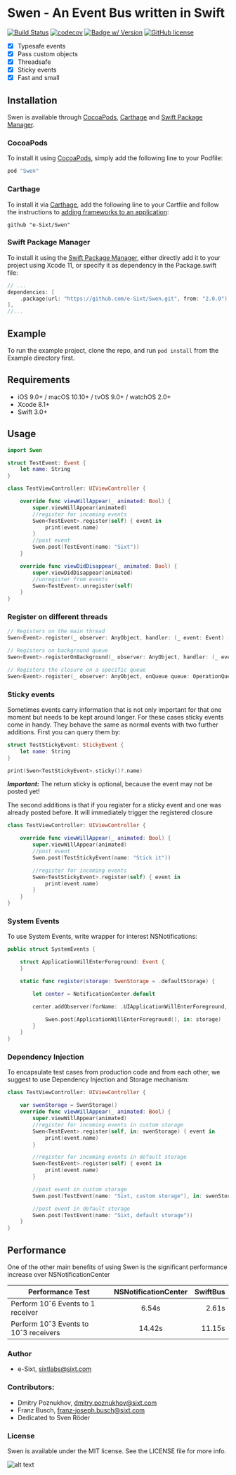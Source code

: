 # Swen - An Event Bus written in Swift

[![Build Status](https://travis-ci.org/e-Sixt/Swen.svg?branch=master)](https://travis-ci.org/e-Sixt/Swen)
[![codecov](https://codecov.io/gh/e-Sixt/Swen/branch/master/graph/badge.svg)](https://codecov.io/gh/e-Sixt/Swen)
[![Badge w/ Version](https://cocoapod-badges.herokuapp.com/v/Swen/badge.png)](https://cocoadocs.org/docsets/NSStringMask)
[![GitHub license](https://img.shields.io/badge/license-MIT-blue.svg)](https://raw.githubusercontent.com/e-Sixt/Swen/master/LICENSE)

- [x] Typesafe events
- [x] Pass custom objects
- [x] Threadsafe
- [x] Sticky events
- [x] Fast and small

## Installation

Swen is available through [CocoaPods](#cocoapods), [Carthage](#carthage) and [Swift Package Manager](#swift-package-manager).

### CocoaPods

To install it using [CocoaPods](https://cocoapods.org), simply add the following line to your Podfile:

```ruby
pod "Swen"
```

### Carthage

To install it via [Carthage](https://github.com/Carthage/Carthage), add the following line to your Cartfile and follow the instructions to [adding frameworks to an application](https://github.com/Carthage/Carthage#adding-frameworks-to-an-application):

```
github "e-Sixt/Swen"
```

### Swift Package Manager

To install it using the [Swift Package Manager](https://developer.apple.com/documentation/xcode/adding_package_dependencies_to_your_app), either directly add it to your project using Xcode 11, or specify it as dependency in the Package.swift file:

```swift
// ...
dependencies: [
    .package(url: "https://github.com/e-Sixt/Swen.git", from: "2.0.0"),
],
//...
```

## Example

To run the example project, clone the repo, and run `pod install` from the Example directory first.

## Requirements

- iOS 9.0+ / macOS 10.10+ / tvOS 9.0+ / watchOS 2.0+
- Xcode 8.1+
- Swift 3.0+

## Usage
```swift
import Swen

struct TestEvent: Event {
    let name: String
}

class TestViewController: UIViewController {

    override func viewWillAppear(_ animated: Bool) {
        super.viewWillAppear(animated)
        //register for incoming events
        Swen<TestEvent>.register(self) { event in
            print(event.name)
        }
        //post event
        Swen.post(TestEvent(name: "Sixt"))
    }

    override func viewDidDisappear(_ animated: Bool) {
        super.viewDidDisappear(animated)
        //unregister from events
        Swen<TestEvent>.unregister(self)
    }
}
```

### Register on different threads
```swift
// Registers on the main thread
Swen<Event>.register(_ observer: AnyObject, handler: (_ event: Event) -> Void)

// Registers on background queue
Swen<Event>.registerOnBackground(_ observer: AnyObject, handler: (_ event: Event) -> Void)

// Registers the closure on a specific queue
Swen<Event>.register(_ observer: AnyObject, onQueue queue: OperationQueue, handler: (_ event: Event) -> Void)
```

### Sticky events
Sometimes events carry information that is not only important for that one moment but needs to be kept around longer. For these cases sticky events come in handy. They behave the same as normal events with two further additions. First you can query them by:

```swift
struct TestStickyEvent: StickyEvent {
    let name: String
}

print(Swen<TestStickyEvent>.sticky()?.name)
```
***Important:*** The return sticky is optional, because the event may not be posted yet!

The second additions is that if you register for a sticky event and one was already posted before. It will immediately trigger the registered closure
```swift
class TestViewController: UIViewController {

    override func viewWillAppear(_ animated: Bool) {
        super.viewWillAppear(animated)
        //post event
        Swen.post(TestStickyEvent(name: "Stick it"))

        //register for incoming events
        Swen<TestStickyEvent>.register(self) { event in
            print(event.name)
        }
    }
}
```

### System Events
To use System Events, write wrapper for interest NSNotifications:
```swift
public struct SystemEvents {

    struct ApplicationWillEnterForeground: Event {
    }

    static func register(storage: SwenStorage = .defaultStorage) {

        let center = NotificationCenter.default

        center.addObserver(forName: .UIApplicationWillEnterForeground, object: nil, queue: nil) { _ in

            Swen.post(ApplicationWillEnterForeground(), in: storage)
        }
    }
}
```

### Dependency Injection
To encapsulate test cases from production code and from each other, we suggest to use Dependency Injection and Storage mechanism:
```swift
class TestViewController: UIViewController {

    var swenStorage = SwenStorage()
    override func viewWillAppear(_ animated: Bool) {
        super.viewWillAppear(animated)
        //register for incoming events in custom storage
        Swen<TestEvent>.register(self, in: swenStorage) { event in
            print(event.name)
        }

        //register for incoming events in default storage
        Swen<TestEvent>.register(self) { event in
            print(event.name)
        }

        //post event in custom storage
        Swen.post(TestEvent(name: "Sixt, custom storage"), in: swenStorage)

        //post event in default storage
        Swen.post(TestEvent(name: "Sixt, default storage"))
    }
}
```

## Performance
One of the other main benefits of using Swen is the significant performance increase over NSNotificationCenter

| Performance Test                      | NSNotificationCenter | SwiftBus |
| ------------------------------------- | :------------------: | -------: |
| Perform 10ˆ6 Events to 1 receiver     |        6.54s         |    2.61s |
| Perform 10ˆ3 Events to 10ˆ3 receivers |        14.42s        |   11.15s |

### Author
* e-Sixt, sixtlabs@sixt.com

### Contributors:
* Dmitry Poznukhov, dmitry.poznukhov@sixt.com
* Franz Busch,      franz-joseph.busch@sixt.com
* Dedicated to Sven Röder

### License

Swen is available under the MIT license. See the LICENSE file for more info.

![alt text](https://github.com/e-Sixt/Swen/raw/master/logo.png "Logo Title Text 1")
